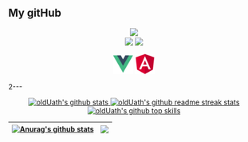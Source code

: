 
## My gitHub
<div align="center">
	<div align="center"><a><img width="48%" src="https://github-readme-streak-stats.herokuapp.com/?user=oldUath&theme=buefy&show_icons=true" /></a></div>
	<div align="center">
		<a><img  height="162px" src="https://github-readme-stats.vercel.app/api?username=oldUath&theme=buefy&show_icons=true" /></a>
		<a href=""><img  height="162px" src="https://github-readme-stats.vercel.app/api/top-langs/?username=oldUath&layout=compact&theme=buefy&show_icons=true" /></a>
	</div>
  
</div>
<p align="center">
	<img src="https://github.com/oldUath/to-beautiful/blob/main/icon/vuejs.svg" width="40" height="40" alt="vue" />
	<img src="https://github.com/oldUath/to-beautiful/blob/main/icon/angularjs.svg" width="40" height="40" alt="css" />
</p>
2---
<p align="center">
	<a href="https://github.com/oldUath" target="_blank">
		<img src="https://github-readme-stats.vercel.app/api?username=oldUath&theme=dark&show_icons=true" width="45%" alt="oldUath's github stats"/>
	</a>
	<a href="https://github.com/oldUath" target="_blank">
		<img src="https://github-readme-streak-stats.herokuapp.com/?user=oldUath&theme=highcontrast" width="45%" alt="oldUath's github readme streak stats"/>
	</a>
	<a href="https://github.com/programmer-zhang" target="_blank">
		<img src="https://github-readme-stats.vercel.app/api/top-langs/?username=oldUath&layout=compact&hide=html&theme=dark" width="45%" alt="oldUath's github top skills"/>
	</a>
</p>


| <a href=""><img align="center" src="https://github-readme-stats.vercel.app/api?username=oldUath&show_icons=true&include_all_commits=true&theme=buefy&hide_border=true" alt="Anurag's github stats" /></a> | <a href=""><img align="center" src="https://github-readme-stats.vercel.app/api/top-langs/?username=oldUath&layout=compact&theme=buefy&hide_border=true" /></a> |
| ------------- | ------------- |
